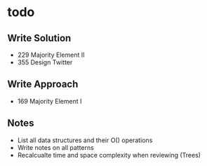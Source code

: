 # todo

## Write Solution
* 229 Majority Element II
* 355 Design Twitter

## Write Approach
* 169 Majority Element I

## Notes
* List all data structures and their O() operations
* Write notes on all patterns
* Recalcualte time and space complexity when reviewing (Trees)